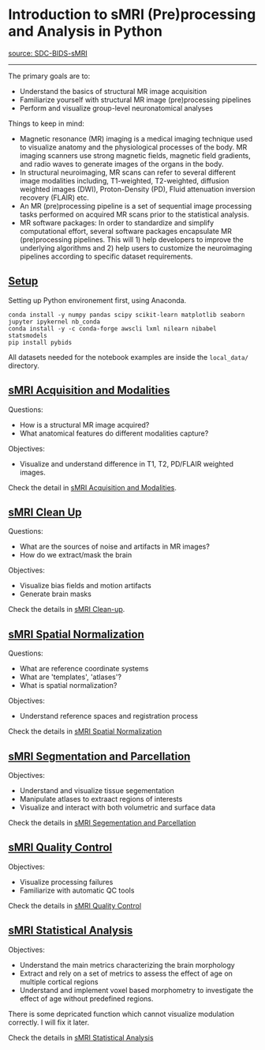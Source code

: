 # Introduction to sMRI (Pre)processing and Analysis in Python

[source: SDC-BIDS-sMRI](https://github.com/carpentries-incubator/SDC-BIDS-sMRI)

---

The primary goals are to:
* Understand the basics of structural MR image acquisition
* Familiarize yourself with structural MR image (pre)processing pipelines
* Perform and visualize group-level neuronatomical analyses

Things to keep in mind:

* Magnetic resonance (MR) imaging is a medical imaging technique used to visualize anatomy and the physiological processes of the body. MR imaging scanners use strong magnetic fields, magnetic field gradients, and radio waves to generate images of the organs in the body.
* In structural neuroimaging, MR scans can refer to several different image modalities including, T1-weighted, T2-weighted, diffusion weighted images (DWI), Proton-Density (PD), Fluid attenuation inversion recovery (FLAIR) etc.
* An MR (pre)processing pipeline is a set of sequential image processing tasks performed on acquired MR scans prior to the statistical analysis.
* MR software packages: In order to standardize and simplify computational effort, several software packages encapsulate MR (pre)processing pipelines. This will 1) help developers to improve the underlying algorithms and 2) help users to customize the neuroimaging pipelines according to specific dataset requirements.

## [Setup](https://carpentries-incubator.github.io/SDC-BIDS-sMRI/setup.html)

Setting up Python environement first, using Anaconda.

```
conda install -y numpy pandas scipy scikit-learn matplotlib seaborn jupyter ipykernel nb_conda
conda install -y -c conda-forge awscli lxml nilearn nibabel statsmodels
pip install pybids
```

All datasets needed for the notebook examples are inside the `local_data/` directory.

## [sMRI Acquisition and Modalities](https://carpentries-incubator.github.io/SDC-BIDS-sMRI/01-Image_Modalities/index.html)

Questions:
* How is a structural MR image acquired?
* What anatomical features do different modalities capture?

Objectives:
* Visualize and understand difference in T1, T2, PD/FLAIR weighted images.

Check the detail in [sMRI Acquisition and Modalities](1-sMRI_Acquisition_and_Modalities.ipynb).

## [sMRI Clean Up](https://carpentries-incubator.github.io/SDC-BIDS-sMRI/02-Image_Cleanup/index.html)

Questions: 
* What are the sources of noise and artifacts in MR images?
* How do we extract/mask the brain

Objectives:
* Visualize bias fields and motion artifacts
* Generate brain masks

Check the details in [sMRI Clean-up](2-sMRI_Clean-up.ipynb).

##  [sMRI Spatial Normalization](https://carpentries-incubator.github.io/SDC-BIDS-sMRI/03-Image_Spatial_Normalization/index.html)

Questions:
* What are reference coordinate systems
* What are 'templates', 'atlases'?
* What is spatial normalization?

Objectives:
* Understand reference spaces and registration process

Check the details in [sMRI Spatial Normalization](3-sMRI_Spatial_Normalization.ipynb)

##  [sMRI Segmentation and Parcellation](https://carpentries-incubator.github.io/SDC-BIDS-sMRI/04-Image_Quantification/index.html)

Objectives:
* Understand and visualize tissue segementation
* Manipulate atlases to extraact regions of interests
* Visualize and interact with both volumetric and surface data

Check the details in [sMRI Segementation and Parcellation](4-sMRI%20Segmentation%20and%20Parcellation.ipynb)

## [sMRI Quality Control](https://carpentries-incubator.github.io/SDC-BIDS-sMRI/05-Image_QC/index.html)

Objectives:

* Visualize processing failures
* Familiarize with automatic QC tools
 
Check the details in [sMRI Quality Control](5-sMRI_Quality_Control.ipynb)

## [sMRI Statistical Analysis](https://carpentries-incubator.github.io/SDC-BIDS-sMRI/06-Statistical_Analysis/index.html)

Objectives:

* Understand the main metrics characterizing the brain morphology
* Extract and rely on a set of metrics to assess the effect of age on multiple cortical regions
* Understand and implement voxel based morphometry to investigate the effect of age without predefined regions.

There is some depricated function which cannot visualize modulation correctly. I will fix it later.

Check the details in [sMRI Statistical Analysis](6-sMRI_Statistical_Analysis.ipynb)